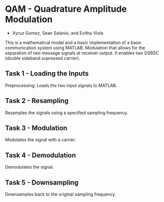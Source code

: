 # QAM - Quadrature Amplitude Modulation
- Xyruz Gomez, Sean Salanio, and Evitha Viola

This is a mathematical model and a basic implementation of a basic communication system using MATLAB.
Modulation that allows for the separation of two message signals at receiver output. It enables two DSBSC (double sideband supressed carrier).


## Task 1 - Loading the Inputs
Preprocessing: Loads the two input signals to MATLAB.

## Task 2 - Resampling
Resamples the signals using a specified sampling frequency.

## Task 3 - Modulation
Modulates the signal with a carrier.

## Task 4 - Demodulation
Demodulates the signal.

## Task 5 - Downsampling
Downsamples back to the original sampling frequency.
